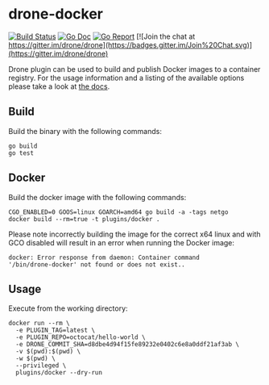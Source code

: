 # drone-docker
[![Build Status](http://beta.drone.io/api/badges/drone-plugins/drone-docker/status.svg)](http://beta.drone.io/drone-plugins/drone-docker)
[![Go Doc](https://godoc.org/github.com/drone-plugins/drone-docker?status.svg)](http://godoc.org/github.com/drone-plugins/drone-docker)
[![Go Report](https://goreportcard.com/badge/github.com/drone-plugins/drone-docker)](https://goreportcard.com/report/github.com/drone-plugins/drone-docker)
[![Join the chat at https://gitter.im/drone/drone](https://badges.gitter.im/Join%20Chat.svg)](https://gitter.im/drone/drone)

Drone plugin can be used to build and publish Docker images to a container
registry. For the usage information and a listing of the available options
please take a look at [the docs](DOCS.md).

## Build

Build the binary with the following commands:
 
```
go build
go test
```

## Docker

Build the docker image with the following commands:

```
CGO_ENABLED=0 GOOS=linux GOARCH=amd64 go build -a -tags netgo
docker build --rm=true -t plugins/docker .
```

Please note incorrectly building the image for the correct x64 linux and with
GCO disabled will result in an error when running the Docker image:

```
docker: Error response from daemon: Container command
'/bin/drone-docker' not found or does not exist..
```

## Usage

Execute from the working directory:

```
docker run --rm \
  -e PLUGIN_TAG=latest \
  -e PLUGIN_REPO=octocat/hello-world \
  -e DRONE_COMMIT_SHA=d8dbe4d94f15fe89232e0402c6e8a0ddf21af3ab \
  -v $(pwd):$(pwd) \
  -w $(pwd) \
  --privileged \
  plugins/docker --dry-run
```
